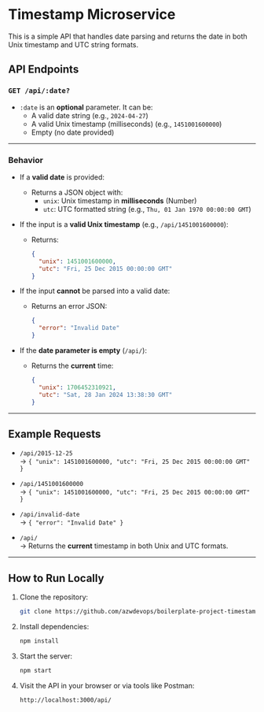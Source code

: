 # Timestamp Microservice

This is a simple API that handles date parsing and returns the date in both Unix timestamp and UTC string formats.

## API Endpoints

### `GET /api/:date?`

- `:date` is an **optional** parameter. It can be:
  - A valid date string (e.g., `2024-04-27`)
  - A valid Unix timestamp (milliseconds) (e.g., `1451001600000`)
  - Empty (no date provided)

---

### Behavior

- If a **valid date** is provided:

  - Returns a JSON object with:
    - `unix`: Unix timestamp in **milliseconds** (Number)
    - `utc`: UTC formatted string (e.g., `Thu, 01 Jan 1970 00:00:00 GMT`)

- If the input is a **valid Unix timestamp** (e.g., `/api/1451001600000`):

  - Returns:
    ```json
    {
      "unix": 1451001600000,
      "utc": "Fri, 25 Dec 2015 00:00:00 GMT"
    }
    ```

- If the input **cannot** be parsed into a valid date:

  - Returns an error JSON:
    ```json
    {
      "error": "Invalid Date"
    }
    ```

- If the **date parameter is empty** (`/api/`):
  - Returns the **current** time:
    ```json
    {
      "unix": 1706452310921,
      "utc": "Sat, 28 Jan 2024 13:38:30 GMT"
    }
    ```

---

## Example Requests

- `/api/2015-12-25`  
  → `{ "unix": 1451001600000, "utc": "Fri, 25 Dec 2015 00:00:00 GMT" }`

- `/api/1451001600000`  
  → `{ "unix": 1451001600000, "utc": "Fri, 25 Dec 2015 00:00:00 GMT" }`

- `/api/invalid-date`  
  → `{ "error": "Invalid Date" }`

- `/api/`  
  → Returns the **current** timestamp in both Unix and UTC formats.

---

## How to Run Locally

1. Clone the repository:

   ```bash
   git clone https://github.com/azwdevops/boilerplate-project-timestamp.git
   ```

2. Install dependencies:

   ```bash
   npm install
   ```

3. Start the server:

   ```bash
   npm start
   ```

4. Visit the API in your browser or via tools like Postman:
   ```
   http://localhost:3000/api/
   ```
